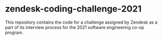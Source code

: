 # zendesk-coding-challenge-2021
This repository contains the code for a challenge assigned by Zendesk as a part of its interview process for the 2021 software engineering co-op program.
